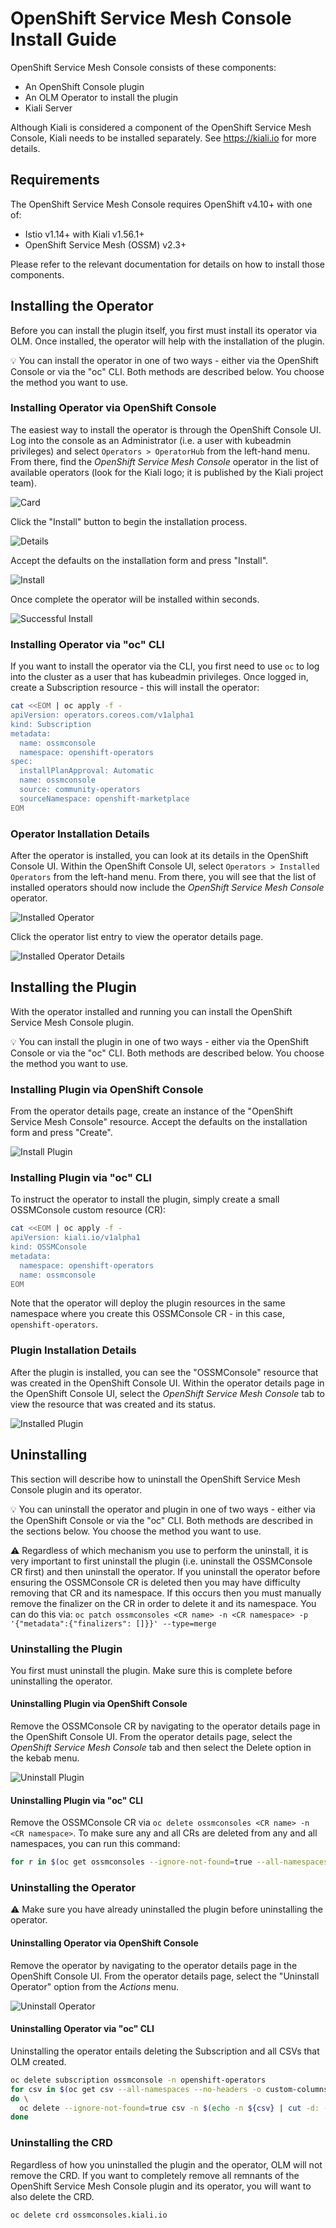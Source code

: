 # OpenShift Service Mesh Console Install Guide

OpenShift Service Mesh Console consists of these components:

- An OpenShift Console plugin
- An OLM Operator to install the plugin
- Kiali Server

Although Kiali is considered a component of the OpenShift Service Mesh Console, Kiali needs to be installed separately. See https://kiali.io for more details.

## Requirements

The OpenShift Service Mesh Console requires OpenShift v4.10+ with one of:

- Istio v1.14+ with Kiali v1.56.1+
- OpenShift Service Mesh (OSSM) v2.3+

Please refer to the relevant documentation for details on how to install those components.

## Installing the Operator

Before you can install the plugin itself, you first must install its operator via OLM. Once installed, the operator will help with the installation of the plugin.

:bulb: You can install the operator in one of two ways - either via the OpenShift Console or via the "oc" CLI. Both methods are described below. You choose the method you want to use.

### Installing Operator via OpenShift Console

The easiest way to install the operator is through the OpenShift Console UI. Log into the console as an Administrator (i.e. a user with kubeadmin privileges) and select `Operators > OperatorHub` from the left-hand menu. From there, find the _OpenShift Service Mesh Console_ operator in the list of available operators (look for the Kiali logo; it is published by the Kiali project team).

![Card](01-hub-card.png)

Click the "Install" button to begin the installation process.

![Details](02-hub-details.png)

Accept the defaults on the installation form and press "Install".

![Install](03-hub-install.png)

Once complete the operator will be installed within seconds.

![Successful Install](04-hub-successful-install.png)

### Installing Operator via "oc" CLI

If you want to install the operator via the CLI, you first need to use `oc` to log into the cluster as a user that has kubeadmin privileges. Once logged in, create a Subscription resource - this will install the operator:

```bash
cat <<EOM | oc apply -f -
apiVersion: operators.coreos.com/v1alpha1
kind: Subscription
metadata:
  name: ossmconsole
  namespace: openshift-operators
spec:
  installPlanApproval: Automatic
  name: ossmconsole
  source: community-operators
  sourceNamespace: openshift-marketplace
EOM
```

### Operator Installation Details

After the operator is installed, you can look at its details in the OpenShift Console UI. Within the OpenShift Console UI, select `Operators > Installed Operators` from the left-hand menu. From there, you will see that the list of installed operators should now include the _OpenShift Service Mesh Console_ operator.

![Installed Operator](05-ui-installed-ops.png)

Click the operator list entry to view the operator details page.

![Installed Operator Details](06-ui-installed-op-details.png)

## Installing the Plugin

With the operator installed and running you can install the OpenShift Service Mesh Console plugin.

:bulb: You can install the plugin in one of two ways - either via the OpenShift Console or via the "oc" CLI. Both methods are described below. You choose the method you want to use.

### Installing Plugin via OpenShift Console

From the operator details page, create an instance of the "OpenShift Service Mesh Console" resource. Accept the defaults on the installation form and press "Create".

![Install Plugin](07-ui-install-cr.png)

### Installing Plugin via "oc" CLI

To instruct the operator to install the plugin, simply create a small OSSMConsole custom resource (CR):

```bash
cat <<EOM | oc apply -f -
apiVersion: kiali.io/v1alpha1
kind: OSSMConsole
metadata:
  namespace: openshift-operators
  name: ossmconsole
EOM
```

Note that the operator will deploy the plugin resources in the same namespace where you create this OSSMConsole CR - in this case, `openshift-operators`.

### Plugin Installation Details

After the plugin is installed, you can see the "OSSMConsole" resource that was created in the OpenShift Console UI. Within the operator details page in the OpenShift Console UI, select the _OpenShift Service Mesh Console_ tab to view the resource that was created and its status.

![Installed Plugin](08-ui-installed-cr.png)

## Uninstalling

This section will describe how to uninstall the OpenShift Service Mesh Console plugin and its operator.

:bulb: You can uninstall the operator and plugin in one of two ways - either via the OpenShift Console or via the "oc" CLI. Both methods are described in the sections below. You choose the method you want to use.

:warning: Regardless of which mechanism you use to perform the uninstall, it is very important to first uninstall the plugin (i.e. uninstall the OSSMConsole CR first) and then uninstall the operator. If you uninstall the operator before ensuring the OSSMConsole CR is deleted then you may have difficulty removing that CR and its namespace. If this occurs then you must manually remove the finalizer on the CR in order to delete it and its namespace. You can do this via: `oc patch ossmconsoles <CR name> -n <CR namespace> -p '{"metadata":{"finalizers": []}}' --type=merge `

### Uninstalling the Plugin

You first must uninstall the plugin. Make sure this is complete before uninstalling the operator.

#### Uninstalling Plugin via OpenShift Console

Remove the OSSMConsole CR by navigating to the operator details page in the OpenShift Console UI. From the operator details page, select the _OpenShift Service Mesh Console_ tab and then select the Delete option in the kebab menu.

![Uninstall Plugin](09-ui-uninstall-cr.png)

#### Uninstalling Plugin via "oc" CLI

Remove the OSSMConsole CR via `oc delete ossmconsoles <CR name> -n <CR namespace>`. To make sure any and all CRs are deleted from any and all namespaces, you can run this command:

```sh
for r in $(oc get ossmconsoles --ignore-not-found=true --all-namespaces -o custom-columns=NS:.metadata.namespace,N:.metadata.name --no-headers | sed 's/  */:/g'); do oc delete ossmconsoles -n $(echo $r|cut -d: -f1) $(echo $r|cut -d: -f2); done
```

### Uninstalling the Operator

:warning: Make sure you have already uninstalled the plugin before uninstalling the operator.

#### Uninstalling Operator via OpenShift Console

Remove the operator by navigating to the operator details page in the OpenShift Console UI. From the operator details page, select the "Uninstall Operator" option from the _Actions_ menu.

![Uninstall Operator](10-ui-uninstall-op.png)

#### Uninstalling Operator via "oc" CLI

Uninstalling the operator entails deleting the Subscription and all CSVs that OLM created.

```sh
oc delete subscription ossmconsole -n openshift-operators
for csv in $(oc get csv --all-namespaces --no-headers -o custom-columns=NS:.metadata.namespace,N:.metadata.name | sed 's/  */:/g' | grep ossmconsole) ;\
do \
  oc delete --ignore-not-found=true csv -n $(echo -n ${csv} | cut -d: -f1) $(echo -n ${csv} | cut -d: -f2) ;\
done
```

### Uninstalling the CRD

Regardless of how you uninstalled the plugin and the operator, OLM will not remove the CRD. If you want to completely remove all remnants of the OpenShift Service Mesh Console plugin and its operator, you will want to also delete the CRD.

```sh
oc delete crd ossmconsoles.kiali.io
```
